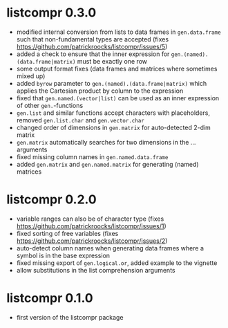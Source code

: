 # listcompr 0.3.0

* modified internal conversion from lists to data frames in `gen.data.frame` such that non-fundamental types are accepted
  (fixes https://github.com/patrickroocks/listcompr/issues/5)
* added a check to ensure that the inner expression for `gen.(named).(data.frame|matrix)` must be exactly one row
* some output format fixes (data frames and matrices where sometimes mixed up)
* added `byrow` parameter to `gen.(named).(data.frame|matrix)` which applies the Cartesian product by column to the expression
* fixed that `gen.named.(vector|list)` can be used as an inner expression of other `gen.`-functions
* `gen.list` and similar functions accept characters with placeholders, removed `gen.list.char` and `gen.vector.char`
* changed order of dimensions in `gen.matrix` for auto-detected 2-dim matrix
* `gen.matrix` automatically searches for two dimensions in the ... arguments
* fixed missing column names in `gen.named.data.frame`
* added `gen.matrix` and `gen.named.matrix` for generating (named) matrices

# listcompr 0.2.0

* variable ranges can also be of character type (fixes https://github.com/patrickroocks/listcompr/issues/1)
* fixed sorting of free variables (fixes https://github.com/patrickroocks/listcompr/issues/2)
* auto-detect column names when generating data frames where a symbol is in the base expression
* fixed missing export of `gen.logical.or`, added example to the vignette
* allow substitutions in the list comprehension arguments

# listcompr 0.1.0

* first version of the listcompr package